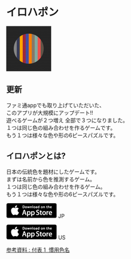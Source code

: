 # イロハポン

![alt](../images/iro_icon.png)

## 更新
ファミ通appでも取り上げていただいた、  
このアプリが大規模にアップデート!!  
遊べるゲームが２つ増え 全部で３つになりました。  
１つは同じ色の組み合わせを作るゲームです。  
もう１つは様々な色や形の6ピースパズルです。

## イロハポンとは?

日本の伝統色を題材にしたゲームです。  
まずは名前から色を推測するゲーム。  
１つは同じ色の組み合わせを作るゲーム。  
もう１つは様々な色や形の6ピースパズルです。

[![jp](../images/store.png)](https://itunes.apple.com/jp/app/irohapon/id1346961861?l=ja&amp;ls=1&amp;mt=8) JP


[![us](../images/store.png)](https://itunes.apple.com/us/app/irohapon/id1346961861?l=ja&amp;ls=1&amp;mt=8) US

[参考資料 : 付表 1  慣用色名](http://manabite0.g.hatena.ne.jp/manabite/20070103)